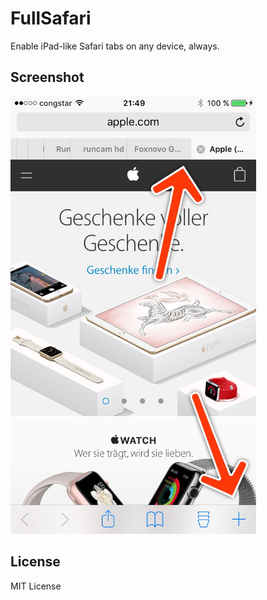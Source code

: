 # FullSafari
Enable iPad-like Safari tabs on any device, always.

## Screenshot

<img src="https://raw.githubusercontent.com/Bensge/FullSafari/master/Screenshot_0_0_1.jpg" height="700">

## License

MIT License
